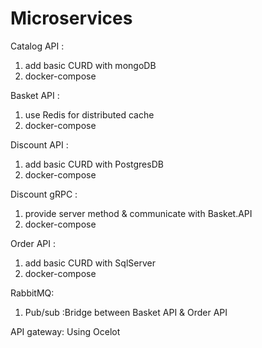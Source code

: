 # Microservices

Catalog API : 
1. add basic CURD with mongoDB
2. docker-compose

Basket API :
1. use Redis for distributed cache
2. docker-compose

Discount API :
1. add basic CURD with PostgresDB 
2. docker-compose

Discount gRPC :
1. provide server method & communicate with Basket.API
2. docker-compose

Order API :
1. add basic CURD with SqlServer 
2. docker-compose

RabbitMQ:
1. Pub/sub :Bridge between Basket API & Order API

API gateway:
Using Ocelot
